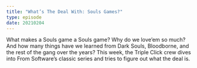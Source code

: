 ```yaml
---
title: "What’s The Deal With: Souls Games?"
type: episode
date: 20210204
---
```

What makes a Souls game a Souls game? Why do we love’em so much? And how many things have we learned from Dark Souls, Bloodborne, and the rest of the gang over the years? This week, the Triple Click crew dives into From Software’s classic series and tries to figure out what the deal is.